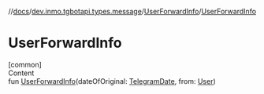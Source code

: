 //[docs](../../../index.md)/[dev.inmo.tgbotapi.types.message](../index.md)/[UserForwardInfo](index.md)/[UserForwardInfo](-user-forward-info.md)



# UserForwardInfo  
[common]  
Content  
fun [UserForwardInfo](-user-forward-info.md)(dateOfOriginal: [TelegramDate](../../dev.inmo.tgbotapi.types/-telegram-date/index.md), from: [User](../../dev.inmo.tgbotapi.types/-user/index.md))  



